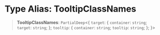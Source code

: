 # Type Alias: TooltipClassNames

> **TooltipClassNames**: `PartialDeep`\<\{ `target`: \{ `container`: `string`; `target`: `string`; \}; `tooltip`: \{ `container`: `string`; `tooltip`: `string`; \}; \}\>
